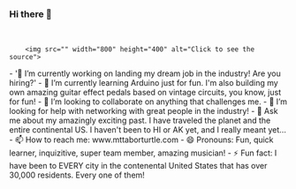 ### Hi there 👋
<div align="left">
	<br>
	
		<img src="" width="800" height="400" alt="Click to see the source">
	

</div>
- '🔭 I’m currently working on landing my dream job in the industry! Are you hiring?'
- 🌱 I’m currently learning Arduino just for fun. I'm also building my own amazing guitar effect pedals based on vintage circuits, you know, just for fun!
- 👯 I’m looking to collaborate on anything that challenges me.
- 🤔 I’m looking for help with networking with great people in the industry!
- 💬 Ask me about my amazingly exciting past. I have traveled the planet and the entire continental US. I haven't been to HI or AK yet, and I really meant yet...
- 📫 How to reach me: www.mttaborturtle.com
- 😄 Pronouns: Fun, quick learner, inquizitive, super team member, amazing musician!
- ⚡ Fun fact: I have been to EVERY city in the contenental United States that has over 30,000 residents. Every one of them!
<!--
**mttaborturtle/mttaborturtle** is a ✨ _special_ ✨ repository because its `README.md` (this file) appears on your GitHub profile.

Here are some ideas to get you started:

- 🔭 I’m currently working on ...
- 🌱 I’m currently learning ...
- 👯 I’m looking to collaborate on ...
- 🤔 I’m looking for help with ...
- 💬 Ask me about ...
- 📫 How to reach me: ...
- 😄 Pronouns: ...
- ⚡ Fun fact: ...
-->
